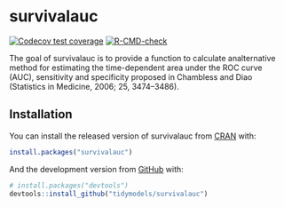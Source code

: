 
<!-- README.md is generated from README.Rmd. Please edit that file -->

# survivalauc

<!-- badges: start -->

[![Codecov test
coverage](https://codecov.io/gh/tidymodels/survivalauc/branch/master/graph/badge.svg)](https://codecov.io/gh/tidymodels/survivalauc?branch=master)
[![R-CMD-check](https://github.com/tidymodels/survivalauc/workflows/R-CMD-check/badge.svg)](https://github.com/tidymodels/survivalauc/actions)
<!-- badges: end -->

The goal of survivalauc is to provide a function to calculate
analternative method for estimating the time-dependent area under the
ROC curve (AUC), sensitivity and specificity proposed in Chambless and
Diao (Statistics in Medicine, 2006; 25, 3474–3486).

## Installation

You can install the released version of survivalauc from
[CRAN](https://CRAN.R-project.org) with:

``` r
install.packages("survivalauc")
```

And the development version from [GitHub](https://github.com/) with:

``` r
# install.packages("devtools")
devtools::install_github("tidymodels/survivalauc")
```
